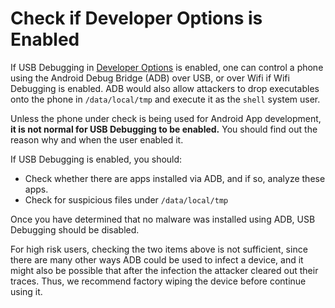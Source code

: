 # Check if Developer Options is Enabled

If USB Debugging in [Developer Options](https://developer.android.com/studio/debug/dev-options) is enabled, one can control a phone using the Android Debug Bridge (ADB) over USB, or over Wifi if Wifi Debugging is enabled. ADB would also allow attackers to drop executables onto the phone in `/data/local/tmp` and execute it as the `shell` system user.

Unless the phone under check is being used for Android App development, **it is not normal for USB Debugging to be enabled.** You should find out the reason why and when the user enabled it.

If USB Debugging is enabled, you should:

* Check whether there are apps installed via ADB, and if so, analyze these apps.
* Check for suspicious files under `/data/local/tmp`

Once you have determined that no malware was installed using ADB, USB Debugging should be disabled.

For high risk users, checking the two items above is not sufficient, since there are many other ways ADB could be used to infect a device, and it might also be possible that after the infection the attacker cleared out their traces. Thus, we recommend factory wiping the device before continue using it.
